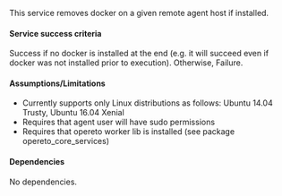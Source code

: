This service removes docker on a given remote agent host if installed. 

#### Service success criteria
Success if no docker is installed at the end (e.g. it will succeed even if docker was not installed prior to execution). Otherwise, Failure.

#### Assumptions/Limitations
* Currently supports only Linux distributions as follows: Ubuntu 14.04 Trusty, Ubuntu 16.04 Xenial
* Requires that agent user will have sudo permissions
* Requires that opereto worker lib is installed (see package opereto_core_services)

#### Dependencies
No dependencies.